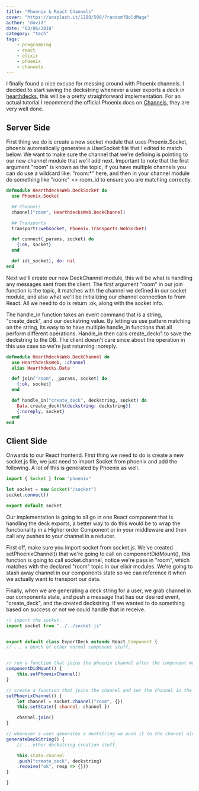 ```yaml
---
title: "Phoenix & React Channels"
cover: "https://unsplash.it/1280/500/?random?BoldMage"
author: "david"
date: "03/06/2018"
category: "tech"
tags:
    - programming
    - react
    - elixir
    - phoenix
    - channels
---
```


I finally found a nice excuse for messing around with Phoenix channels. I decided to start saving the deckstring whenever a user exports a deck in [hearthdecks](https://netdeck.xyz), this will be a pretty straighforward implementation. For an actual tutorial I recommend the official Phoenix docs on [Channels](https://hexdocs.pm/phoenix/Phoenix.Channel.html), they are very well done.

## Server Side

First thing we do is create a new socket module that uses Phoenix.Socket, phoenix automatically generates a UserSocket file that I edited to match below. We want to make sure the channel that we're defining is pointing to our new channel module that we'll add next. Important to note that the first argument "room" is known as the topic, if you have multiple channels you can do use a wildcard like: "room:\*" here, and then in your channel module do something like "room:" <> room_id to ensure you are matching correctly.

```elixir
defmodule HearthdecksWeb.DeckSocket do
  use Phoenix.Socket

  ## Channels
  channel("room", HearthdecksWeb.DeckChannel)

  ## Transports
  transport(:websocket, Phoenix.Transports.WebSocket)

  def connect(_params, socket) do
    {:ok, socket}
  end

  def id(_socket), do: nil
end
```

Next we'll create our new DeckChannel module, this will be what is handling any messages sent from the client. The first argument "room" in our join function is the topic, it matches with the channel we defined in our socket module, and also what we'll be initializing our channel connection to from React. All we need to do is return :ok, along with the socket info.

The handle_in function takes an event command that is a string, "create_deck", and our deckstring value. By letting us use pattern matching on the string, its easy to to have multiple handle_in functions that all perform different operations. Handle_in then calls create_deck/1 to save the deckstring to the DB. The client doesn't care since about the operation in this use case so we're just returning :noreply.

```elixir
defmodule HearthdecksWeb.DeckChannel do
  use HearthdecksWeb, :channel
  alias Hearthdecks.Data

  def join("room", _params, socket) do
    {:ok, socket}
  end

  def handle_in("create_deck", deckstring, socket) do
    Data.create_deck(%{deckstring: deckstring})
    {:noreply, socket}
  end
end
```

## Client Side

Onwards to our React frontend. First thing we need to do is create a new socket.js file, we just need to import Socket from phoenix and add the following. A lot of this is generated by Phoenix as well.

```js
import { Socket } from "phoenix"

let socket = new Socket("/socket")
socket.connect()

export default socket
```

Our implementation is going to all go in one React component that is handling the deck exports, a better way to do this would be to wrap the functionality in a Higher order Component or in your middleware and then call any pushes to your channel in a reducer.

First off, make sure you import socket from socket.js. We've created setPhoenixChannel() that we're going to call on componentDidMount(), this function is going to call socket.channel, notice we're pass in "room", which matches with the declared "room" topic in our elixir modules. We're going to stash away channel in our components state so we can reference it when we actually want to transport our data.

Finally, when we are generating a deck string for a user, we grab channel in our components state, and push a message that has our desired event, "create_deck", and the created deckstring. If we wanted to do something based on success or not we could handle that in receive.

```js
// import the socket.
import socket from "../../socket.js"


export default class ExportDeck extends React.Component {
// ... a bunch of other normal component stuff.


// run a function that joins the phoenix channel after the component mounts.
componentDidMount() {
    this.setPhoenixChannel()
}

// create a function that joins the channel and set the channel in the components state.
setPhoenixChannel() {
    let channel = socket.channel("room", {})
    this.setState({ channel: channel })

    channel.join()
}

// whenever a user generates a deckstring we push it to the channel along with the "create_deck" message.
generateDeckString() {
    // ...other deckstring creation stuff.

    this.state.channel
    .push("create_deck", deckstring)
    .receive("ok", resp => {}))
}

}
```
